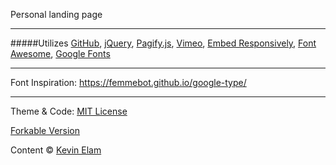 Personal landing page

***
#####Utilizes
[GitHub](https://github.com), [jQuery](https://github.com/jquery/jquery), [Pagify.js](https://github.com/cmPolis/Pagify), [Vimeo](https://vimeo.com), [Embed Responsively](https://github.com/jeffehobbs/embedresponsively), [Font Awesome](https://fortawesome.github.io/Font-Awesome/), [Google Fonts](https://www.google.com/fonts/)

***
Font Inspiration: https://femmebot.github.io/google-type/

***
Theme & Code: [MIT License](http://www.opensource.org/licenses/mit-license.php)

[Forkable Version](#)

Content &copy; [Kevin Elam](http://kevinelam.com)




